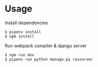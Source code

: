 # Usage
Install dependencies
```
$ pipenv install
$ npm install
```
Run webpack compiler & django server
```
$ npm run dev
$ pipenv run python manage.py runserver
```